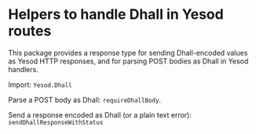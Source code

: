 # Helpers to handle Dhall in Yesod routes

This package provides a response type for sending Dhall-encoded values
as Yesod HTTP responses, and for parsing POST bodies as Dhall in Yesod handlers.

Import: `Yesod.Dhall`

Parse a POST body as Dhall: `requireDhallBody`.

Send a response encoded as Dhall (or a plain text error): `sendDhallResponseWithStatus`
